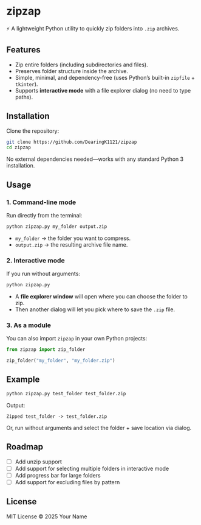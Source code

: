 # zipzap

⚡ A lightweight Python utility to quickly zip folders into `.zip` archives.  

## Features
- Zip entire folders (including subdirectories and files).  
- Preserves folder structure inside the archive.  
- Simple, minimal, and dependency-free (uses Python’s built-in `zipfile` + `tkinter`).  
- Supports **interactive mode** with a file explorer dialog (no need to type paths).  

## Installation
Clone the repository:
```bash
git clone https://github.com/DearingK1121/zipzap
cd zipzap
```

No external dependencies needed—works with any standard Python 3 installation.

## Usage

### 1. Command-line mode
Run directly from the terminal:
```bash
python zipzap.py my_folder output.zip
```
- `my_folder` → the folder you want to compress.  
- `output.zip` → the resulting archive file name.  

### 2. Interactive mode
If you run without arguments:
```bash
python zipzap.py
```
- A **file explorer window** will open where you can choose the folder to zip.  
- Then another dialog will let you pick where to save the `.zip` file.  

### 3. As a module
You can also import `zipzap` in your own Python projects:
```python
from zipzap import zip_folder

zip_folder("my_folder", "my_folder.zip")
```

## Example
```bash
python zipzap.py test_folder test_folder.zip
```
Output:
```
Zipped test_folder -> test_folder.zip
```

Or, run without arguments and select the folder + save location via dialog.

## Roadmap
- [ ] Add unzip support  
- [ ] Add support for selecting multiple folders in interactive mode  
- [ ] Add progress bar for large folders  
- [ ] Add support for excluding files by pattern  

## License
MIT License © 2025 Your Name
